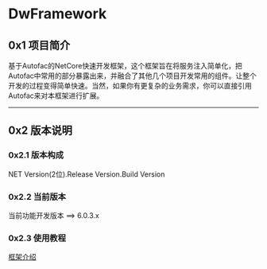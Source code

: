 # DwFramework
## 0x1 项目简介
基于Autofac的NetCore快速开发框架，这个框架旨在将服务注入简单化，把Autofac中常用的部分暴露出来，并融合了其他几个项目开发常用的组件。让整个开发的过程变得简单快速。当然，如果你有更复杂的业务需求，你可以直接引用Autofac来对本框架进行扩展。

---

## 0x2 版本说明
### 0x2.1 版本构成
NET Version(2位).Release Version.Build Version
### 0x2.2 当前版本
当前功能开发版本 ==> 6.0.3.x
### 0x2.3 使用教程
[框架介绍](https://bancodenet.github.io/Blog/2022-01-30-DwFramework%E6%95%99%E7%A8%8B-01/)
